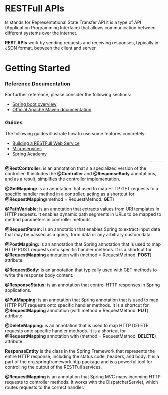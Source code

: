 # RESTFull APIs
Is stands for Representational State Transfer API it is a type of API (Application Programming Interface) that allows communication between different systems over the internet.

**REST APIs** work by sending requests and receiving responses, typically in JSON format, between the client and server.

# Getting Started

### Reference Documentation
For further reference, please consider the following sections:

* [Spring boot overview](https://spring.io/projects/spring-boot)
* [Official Apache Maven documentation](https://maven.apache.org/guides/index.html)

### Guides
The following guides illustrate how to use some features concretely:

* [Building a RESTFull Web Service](https://spring.io/guides/gs/rest-service/)
* [Microservices](https://spring.io/microservices)
* [Spring Academy](https://spring.academy/courses)

------------------------------------------------------------------------------------------------------------------------

**@RestController:** is an annotation that s a specialized version of the controller.
It includes the **@Controller** and **@ResponseBody** annotations, and as a result, simplifies the controller implementation.

**@GetMapping:** is an annotation that used to map HTTP GET requests to a specific handler method in a controller,
acting as a shortcut for **@RequestMapping**(method = RequestMethod. **GET**)

**@PathVariable:** is an annotation that extracts values from URI templates in HTTP requests.
It enables dynamic path segments in URLs to be mapped to method parameters in controller methods.

**@RequestParam:** is an annotation that enables Spring to extract input data that may be passed as a query, 
form data or any arbitrary custom data.

**@PostMapping:** is an annotation that Spring annotation that is used to map HTTP POST requests onto specific handler methods. 
It is a shortcut for **@RequestMapping** annotation with (method = RequestMethod. **POST**) attribute.

**@RequestBody:** is an annotation that typically used with GET methods to write the response body content.

**@ResponseStatus:** is an annotation that control HTTP responses in Spring applications.

**@PutMapping:** is an annotation that Spring annotation that is used to map HTTP PUT requests onto specific handler methods. 
It is a shortcut for **@RequestMapping** annotation (with method = RequestMethod. **PUT**) attribute.

**@DeleteMapping:** is an annotation that  is used to map HTTP DELETE requests onto specific handler methods.
It is a shortcut for **@RequestMapping** annotation with (method = RequestMethod. **DELETE**) attribute.

**ResponseEntity** is the class in the Spring Framework that represents the entire HTTP response, 
including the status code, headers, and body.
It is a part of the org.springframework.http package and is a powerful tool for controlling the output of the RESTFull services.

**@RequestMapping** is an annotation that Spring MVC maps incoming HTTP requests to controller methods.
It works with the DispatcherServlet, which routes requests to the correct handler.

